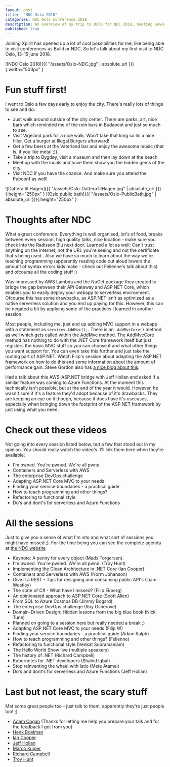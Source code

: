 ```yaml
---
layout: post
title:  "NDC Oslo 2018"
categories: NDC Oslo Conference 2018
description: An overview of my trip to Oslo for NDC 2018, meeting several speakers, seeing great talks and some ideas I got during the conference
published: true
---
```


Joining Xpirit has opened up a lot of cool possibilities for me, like being able to visit conferences as Build or NDC. So let's talk about my first visit to NDC Oslo, 13-15 june 2018.

![NDC Oslo 2018]({{ "/assets/Oslo-NDC.jpg" | absolute_url }}){:width="503px" }

# Fun stuff first!
I went to Oslo a few days early to enjoy the city. There's really lots of things to see and do:
* Just walk around outside of the city center. There are parks, art, nice bars which reminded me of the ruin bars in Budapest and just so much to see.
* Visit Vigeland park for a nice walk. Won't take that long so its a nice filler. Get a burger at Illegal Burgers afterward!
* Get a few beers at the Vaterland bar and enjoy the awesome music (that is, if you like metal ;))
* Take a trip to Bygdøy, visit a museum and then lay down at the beach.
* Meet up with the locals and have them show you the hidden gems of the city.
* Visit NDC if you have the chance. And make sure you attend the Pubconf as well!

![Dattera til Hagen]({{ "/assets/Oslo-DatteraTilHagen.jpg" | absolute_url }}){:height="250px" }
![Oslo public bath]({{ "/assets/Oslo-PublicBath.jpg" | absolute_url }}){:height="250px" }

# Thoughts after NDC
What a great conference. Everything is well organised, lot's of food, breaks between every session, high quality talks, nice location - make sure you check into the Radisson Blu next door. Learned a lot as well: Can't trust anything on the internet, not the URL you're seeing and not the certificate that's being used.. Also we have so much to learn about the way we're teaching programming (apparently reading code out aloud lowers the amount of syntax errors kids make - check out Felienne's talk about this) and ofcourse all the coding stuff :)

Was impressed by AWS Lambda and the NuGet package they created to bridge the gap between their API Gateway and ASP.NET Core, which enables you to easily deploy your webapp to serverless environment. Ofcourse this has some drawbacks, as ASP.NET isn't as optimized as a native serverless solution and you end up paying for this. However, this can be negated a bit by applying some of the practices I learned in another session.

Most people, including me, just end up adding MVC support in a webapp with a statement as `services.AddMvc();`. There is an `.AddMvcCore()` method as well which gets called within the AddMvc method. The AddMvcCore method has nothing to do with the .NET Core framework itself but just registers the basic MVC stuff so you can choose if and what other things you want support for. You can even take this further and just take the routing part of ASP.NET. Watch Filip's session about adapting the ASP.NET framework on how to do this and some information about the amount of performance gain. Steve Gordon also has [a nice blog about this](https://www.stevejgordon.co.uk/aspnetcore-anatomy-deep-dive-index).

Had a talk about this AWS-ASP.NET bridge with Jeff Hollan and asked if a similar feature was coming to Azure Functions. At the moment this technically isn't possible, but at the end of the year it would. However, he wasn't sure if it's a feature they'd adopt because of it's drawbacks. They are keeping an eye on it though, because it does have it's usecases, especially when bringing down the footprint of the ASP.NET framework by just using what you need.

# Check out these videos
Not going into every session listed below, but a few that stood out in my opinion. You should really watch the video's. I'll link them here when they're available:

* I'm pwned. You're pwned. We're all pwnd.
* Containers and Serverless with AWS
* The enterprise DevOps challenge
* Adapting ASP.NET Core MVC to your needs
* Finding your service boundaries - a practical guide
* How to teach programming and other things?
* Refactoring to functional style
* Do's and dont's for serverless and Azure Functions

# All the sessions
Just to give you a sense of what I'm into and what sort of sessions you might have missed ;). For the time being you can see the complete agenda at [the NDC website](https://ndcoslo.com/agenda/)

* Keynote: A penny for every object (Mads Torgersen).
* I'm pwned. You're pwned. We're all pwnd. (Troy Hunt)
* Implementing the Clean Architecture in .NET Core (Ian Cooper)
* Containers and Serverless with AWS (Norm Johanson)
* Give it a REST - Tips for designing and consuming public API's (Liam Westley)
* The state of C# - What have I missed? (Filip Ekberg)
* An opinionated approach to ASP.NET Core (Scott Allen)
* From SQL to Azure Cosmos DB (Jimmy Bogard)
* The enterprise DevOps challenge (Roy Osherove)
* Domain-Driven Design: Hidden lessons from the big blue book (Nick Tune)
* Planned on going to a session here but really needed a break ;)
* Adapting ASP.NET Core MVC to your needs (Filip W)
* Finding your service boundaries - a practical guide (Adam Ralph)
* How to teach programming and other things? (Felienne)
* Refactoring to functional style (Venkat Subramaniam)
* The Hello World Show live (multiple speakers)
* The history of .NET (Richard Campbell)
* Kubernetes for .NET developers (Shahid Iqbal)
* Stop reinventing the wheel with Istio (Mete Atamel)
* Do's and dont's for serverless and Azure Functions (Jeff Hollan)

# Last but not least, the scary stuff
Met some great people too - just talk to them, apparently they're just people too! ;)
* [Adam Cogan](https://adamcogan.com/) (Thanks for letting me help you prepare your talk and for the feedback I got from you)
* [Henk Boelman](https://www.henkboelman.com/)
* [Ian Cooper](https://github.com/iancooper)
* [Jeff Hollan](https://github.com/jeffhollan)
* [Marco Kuiper](https://marcofolio.net/)
* [Richard Campbell](https://www.dotnetrocks.com/)
* [Troy Hunt](https://www.troyhunt.com/)